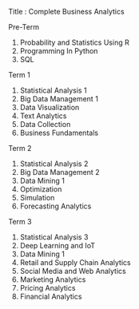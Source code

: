 
Title : Complete Business Analytics

Pre-Term
1. Probability and Statistics Using R
2. Programming In Python
3. SQL

Term 1
1. Statistical Analysis 1
2. Big Data Management 1
3. Data Visualization
4. Text Analytics
5. Data Collection
6. Business Fundamentals

Term 2
1. Statistical Analysis 2
2. Big Data Management 2
3. Data Mining 1 
4. Optimization
5. Simulation
6. Forecasting Analytics

Term 3
1. Statistical Analysis 3
2. Deep Learning and IoT
3. Data Mining 1 
4. Retail and Supply Chain Analytics
5. Social Media and Web Analytics
6. Marketing Analytics
7. Pricing Analytics
8. Financial Analytics

